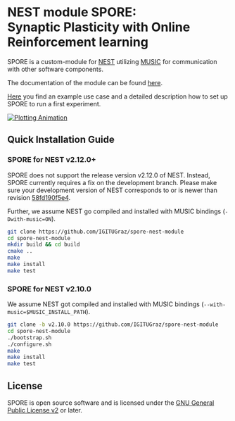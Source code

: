 # NEST module SPORE:<br> Synaptic Plasticity with Online Reinforcement learning

SPORE is a custom-module for [NEST](http://www.nest-simulator.org/)
utilizing [MUSIC](https://github.com/INCF/MUSIC) for communication with other software components.

The documentation of the module can be found [here](https://igitugraz.github.io/spore-nest-module/).

[Here](https://github.com/IGITUGraz/spore-nest-module/blob/master/examples/pattern_matching_showcase) you find an example use case and a detailed description how to set up SPORE to run a first experiment.

[![Plotting Animation][1]][2]

[1]: https://cloud.githubusercontent.com/assets/22887425/24467479/f7235d1c-14b4-11e7-8ecf-ba19931d7f8d.gif
[2]: https://github.com/IGITUGraz/spore-nest-module/blob/master/examples/pattern_matching_showcase

## Quick Installation Guide

### SPORE for NEST v2.12.0+

SPORE does not support the release version v2.12.0 of NEST.
Instead, SPORE currently requires a fix on the development branch.
Please make sure your development version of NEST corresponds to
or is newer than revision
[58fd190f5e4](https://github.com/nest/nest-simulator/commit/58fd190f5e404f1e3e822c0d3915e2321d102ed5).

Further, we assume NEST go compiled and installed with MUSIC
bindings (`-Dwith-music=ON`).

```bash
git clone https://github.com/IGITUGraz/spore-nest-module
cd spore-nest-module
mkdir build && cd build
cmake ..
make
make install
make test
```

### SPORE for NEST v2.10.0

We assume NEST got compiled and installed with MUSIC bindings
(`--with-music=$MUSIC_INSTALL_PATH`).

```bash
git clone -b v2.10.0 https://github.com/IGITUGraz/spore-nest-module
cd spore-nest-module
./bootstrap.sh
./configure.sh
make
make install
make test
```

## License

SPORE is open source software and is licensed under the [GNU General Public
License v2](https://www.gnu.org/licenses/old-licenses/gpl-2.0.en.html) or later.

